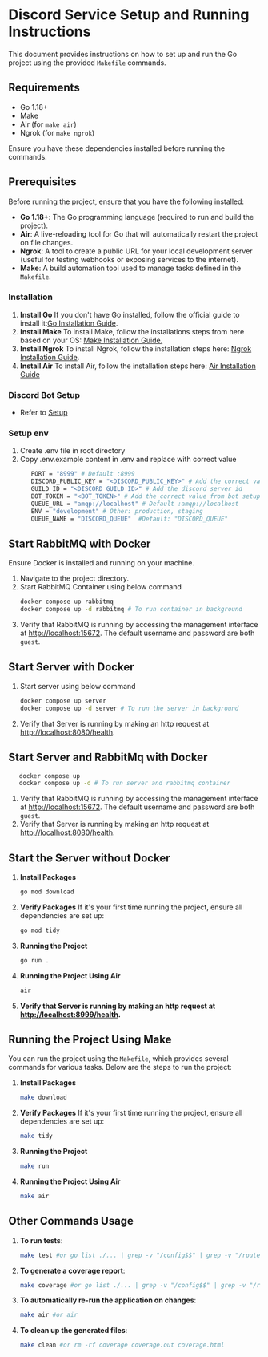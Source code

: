 # Discord Service Setup and Running Instructions

This document provides instructions on how to set up and run the Go project using the provided `Makefile` commands.

## Requirements

- Go 1.18+
- Make
- Air (for `make air`)
- Ngrok (for `make ngrok`)

Ensure you have these dependencies installed before running the commands.

## Prerequisites

Before running the project, ensure that you have the following installed:

- **Go 1.18+**: The Go programming language (required to run and build the project).
- **Air**: A live-reloading tool for Go that will automatically restart the project on file changes.
- **Ngrok**: A tool to create a public URL for your local development server (useful for testing webhooks or exposing services to the internet).
- **Make**: A build automation tool used to manage tasks defined in the `Makefile`.

### Installation

1. **Install Go**
   If you don't have Go installed, follow the official guide to install it:[Go Installation Guide](https://go.dev/doc/install).
2. **Install Make**
   To install Make, follow the installations steps from here based on your OS:
   [Make Installation Guide.](https://www.geeksforgeeks.org/how-to-install-make-on-ubuntu/)
3. **Install Ngrok**
   To install Ngrok, follow the installation steps here:
   [Ngrok Installation Guide](https://download.ngrok.com/).
4. **Install Air**
   To install Air, follow the installation steps here:
   [Air Installation Guide](https://github.com/air-verse/air)

### Discord Bot Setup
 - Refer to [Setup](./SETUP.md)

### Setup env
1. Create .env file in root directory
2. Copy .env.example content in .env and replace with correct value
   ```sh
      PORT = "8999" # Default :8999
      DISCORD_PUBLIC_KEY = "<DISCORD_PUBLIC_KEY>" # Add the correct value from bot setup
      GUILD_ID = "<DISCORD_GUILD_ID>" # Add the discord server id
      BOT_TOKEN = "<BOT_TOKEN>" # Add the correct value from bot setup
      QUEUE_URL = "amqp://localhost" # Default :amqp://localhost
      ENV = "development" # Other: production, staging
      QUEUE_NAME = "DISCORD_QUEUE"  #Default: "DISCORD_QUEUE"
   ```

## Start RabbitMQ with Docker

Ensure Docker is installed and running on your machine.

1. Navigate to the project directory.
2. Start RabbitMQ Container using below command
   ```sh
   docker compose up rabbitmq
   docker compose up -d rabbitmq # To run container in background
   ```
3. Verify that RabbitMQ is running by accessing the management interface at [http://localhost:15672](http://localhost:15672). The default username and password are both `guest`.

## Start Server with Docker
1. Start server using below command

   ```sh
   docker compose up server
   docker compose up -d server # To run the server in background
   ```
2. Verify that Server is running by making an http request at [http://localhost:8080/health](http://localhost:8080/health).

## Start Server and RabbitMq with Docker
```sh
   docker compose up 
   docker compose up -d # To run server and rabbitmq container
```
1. Verify that RabbitMQ is running by accessing the management interface at [http://localhost:15672](http://localhost:15672). The default username and password are both `guest`.
2. Verify that Server is running by making an http request at [http://localhost:8080/health](http://localhost:8080/health).

## Start the Server without Docker

1. **Install Packages**

   ```bash
   go mod download
   ```

2. **Verify Packages**
   If it's your first time running the project, ensure all dependencies are set up:

   ```bash
   go mod tidy
   ```

3. **Running the Project**

   ```bash
   go run .
   ```

4. **Running the Project Using Air**

   ```bash
   air
   ```
5. **Verify that Server is running by making an http request at [http://localhost:8999/health](http://localhost:8999/health).**


## Running the Project Using Make

You can run the project using the `Makefile`, which provides several commands for various tasks. Below are the steps to run the project:

1. **Install Packages**

   ```bash
   make download
   ```

2. **Verify Packages**
   If it's your first time running the project, ensure all dependencies are set up:

   ```bash
   make tidy
   ```

3. **Running the Project**

   ```bash
   make run
   ```

4. **Running the Project Using Air**

   ```bash
   make air
   ```

## Other Commands Usage

1. **To run tests**:

   ```bash
   make test #or go list ./... | grep -v "/config$$" | grep -v "/routes$$" | xargs go test -v
   ```

2. **To generate a coverage report**:

   ```bash
   make coverage #or go list ./... | grep -v "/config$$" | grep -v "/routes$$" | xargs go test -v -coverprofile=coverage.out
   ```

3. **To automatically re-run the application on changes**:

   ```bash
   make air #or air
   ```

4. **To clean up the generated files**:

   ```bash
   make clean #or rm -rf coverage coverage.out coverage.html
   ```
